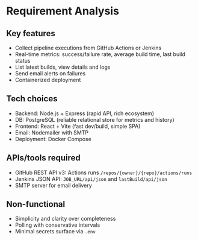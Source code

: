 # Requirement Analysis

## Key features
- Collect pipeline executions from GitHub Actions or Jenkins
- Real-time metrics: success/failure rate, average build time, last build status
- List latest builds, view details and logs
- Send email alerts on failures
- Containerized deployment

## Tech choices
- Backend: Node.js + Express (rapid API, rich ecosystem)
- DB: PostgreSQL (reliable relational store for metrics and history)
- Frontend: React + Vite (fast dev/build, simple SPA)
- Email: Nodemailer with SMTP
- Deployment: Docker Compose

## APIs/tools required
- GitHub REST API v3: Actions runs `/repos/{owner}/{repo}/actions/runs`
- Jenkins JSON API: `JOB_URL/api/json` and `lastBuild/api/json`
- SMTP server for email delivery

## Non-functional
- Simplicity and clarity over completeness
- Polling with conservative intervals
- Minimal secrets surface via `.env`
